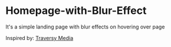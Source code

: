 # Homepage-with-Blur-Effect


It's a simple landing page with blur effects on hovering over page

Inspired by: [Traversy Media](https://www.youtube.com/channel/UC29ju8bIPH5as8OGnQzwJyA)
